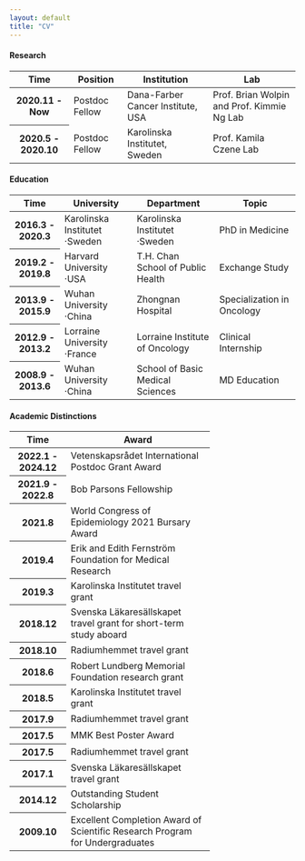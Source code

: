 ```yaml
---
layout: default
title: "CV"
---
```


#### Research
<table class="table table-striped">
  <thead>
    <tr>
      <th scope="col">Time</th>
      <th scope="col">Position</th>
      <th scope="col">Institution</th>
      <th scope="col">Lab</th>
    </tr>
  </thead>
  <tbody>
    <tr>
      <th scope="row">2020.11 - Now</th>
      <td>Postdoc Fellow</td>
      <td>Dana-Farber Cancer Institute, USA</td>
      <td>Prof. Brian Wolpin and Prof. Kimmie Ng Lab</td>
    </tr>
    <tr>
      <th scope="row">2020.5 - 2020.10</th>
      <td>Postdoc Fellow</td>
      <td>Karolinska Institutet, Sweden</td>
      <td>Prof. Kamila Czene Lab</td>
    </tr>
  </tbody>
</table>

#### Education
<table class="table table-striped">
  <thead>
    <tr>
      <th scope="col">Time</th>
      <th scope="col">University</th>
      <th scope="col">Department</th>
      <th scope="col">Topic</th>
    </tr>
  </thead>
  <tbody>
    <tr>
      <th scope="row">2016.3 - 2020.3</th>
      <td>Karolinska Institutet ·Sweden</td>
      <td>Karolinska Institutet ·Sweden</td>
      <td>PhD in Medicine</td>
    </tr>
    <tr>
      <th scope="row">2019.2 - 2019.8</th>
      <td>Harvard University ·USA</td>
      <td>T.H. Chan School of Public Health</td>
      <td>Exchange Study</td>
    </tr>
    <tr>
      <th scope="row">2013.9 - 2015.9</th>
      <td>Wuhan University ·China</td>
      <td>Zhongnan Hospital</td>
      <td>Specialization in Oncology</td>
    </tr>
    <tr>
      <th scope="row">2012.9 - 2013.2</th>
      <td>Lorraine University ·France</td>
      <td>Lorraine Institute of Oncology</td>
      <td>Clinical Internship</td>
    </tr>
    <tr>
      <th scope="row">2008.9 - 2013.6</th>
      <td>Wuhan University ·China</td>
      <td>School of Basic Medical Sciences</td>
      <td>MD Education</td>
    </tr>
  </tbody>
</table>


#### Academic Distinctions
<table class="table table-striped" style="width:70%">
  <thead>
    <tr>
      <th scope="col">Time</th>
      <th scope="col">Award</th>
    </tr>
  </thead>
  <tbody>
    <tr>
      <th scope="row">2022.1 - 2024.12</th>
      <td>Vetenskapsrådet International Postdoc Grant Award</td>
    </tr>
    <tr>
      <th scope="row">2021.9 - 2022.8</th>
      <td>Bob Parsons Fellowship</td>
    </tr>
    <tr>
      <th scope="row">2021.8</th>
      <td>World Congress of Epidemiology 2021 Bursary Award </td>
    </tr>
    <tr>
      <th scope="row">2019.4</th>
      <td>Erik and Edith Fernström Foundation for Medical Research </td>
    </tr>
    <tr>
      <th scope="row">2019.3</th>
      <td>Karolinska Institutet travel grant </td>
    </tr>
    <tr>
      <th scope="row">2018.12</th>
      <td>Svenska Läkaresällskapet travel grant for short-term study aboard </td>
    </tr>
    <tr>
      <th scope="row">2018.10</th>
      <td>Radiumhemmet travel grant  </td>
    </tr>
    <tr>
      <th scope="row">2018.6</th>
      <td>Robert Lundberg Memorial Foundation research grant</td>
    </tr>
    <tr>
      <th scope="row">2018.5</th>
      <td>Karolinska Institutet travel grant</td>
    </tr>
    <tr>
      <th scope="row">2017.9</th>
      <td>Radiumhemmet travel grant </td>
    </tr>
    <tr>
      <th scope="row">2017.5</th>
      <td>MMK Best Poster Award</td>
    </tr>
    <tr>
      <th scope="row">2017.5</th>
      <td>Radiumhemmet travel grant</td>
    </tr>
    <tr>
      <th scope="row">2017.1</th>
      <td>Svenska Läkaresällskapet travel grant </td>
    </tr>
    <tr>
      <th scope="row">2014.12</th>
      <td>Outstanding Student Scholarship</td>
    </tr>
    <tr>
      <th scope="row">2009.10</th>
      <td>Excellent Completion Award of Scientific Research Program for Undergraduates </td>
    </tr>
  </tbody>
</table>

